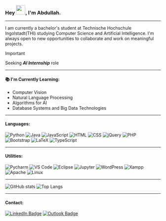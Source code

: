 ### Hey <img src="https://raw.githubusercontent.com/MartinHeinz/MartinHeinz/master/wave.gif" width=30px >, I'm Abdullah.

---

I am currently a bachelor's student at Technische Hochschule Ingolstadt(THI) studying Computer Science and Artificial Intelligence. I'm always open to new opportunities to collaborate and work on meaningful projects.
> [!IMPORTANT]
> Seeking ***AI Internship*** role

---

#### :books: I'm Currently Learning:
- Computer Vision
- Natural Language Processing
- Algorithms for AI 
- Database Systems and Big Data Technologies

---

#### Languages:
![Python](https://img.shields.io/badge/-Python-yellow?style=flat&logo=python&logoColor=white)
![Java](https://img.shields.io/badge/-Java-orange?style=flat&logo=java&logoColor=white)
![JavaScript](https://img.shields.io/badge/JavaScript-323330?style=flat&logo=javascript&logoColor=white)
![HTML](https://img.shields.io/badge/HTML5-E34F26?style=flat&logo=html5&logoColor=white)
![CSS](https://img.shields.io/badge/CSS3-1572B6?style=flat&logo=css3&logoColor=white)
![jQuery](https://img.shields.io/badge/jQuery-0769AD?style=flat&logo=jquery&logoColor=white)
![PHP](https://img.shields.io/badge/PHP-777BB4?style=flat&logo=php&logoColor=white)
![Bootstrap](https://img.shields.io/badge/Bootstrap-563D7C?style=flat&logo=bootstrap&logoColor=white)
![LaTeX](https://img.shields.io/badge/LaTeX-47A141?style=flat&logo=LaTeX&logoColor=white)
![TypeScript](https://img.shields.io/badge/TypeScript-3178C6?logo=TypeScript&logoColor=white)

---

#### Utilities:
![Pycharm](https://img.shields.io/badge/PyCharm-000000.svg?&style=flat&logo=PyCharm&logoColor=white)
![VS Code](https://img.shields.io/badge/VSCode-0078D4?style=flat&logo=visual%20studio%20code&logoColor=white)
![Eclipse](https://img.shields.io/badge/Eclipse-2C2255?style=flat&logo=eclipse&logoColor=white)
![Jupyter](https://img.shields.io/badge/Jupyter-F37626.svg?&style=flat&logo=Jupyter&logoColor=white)
![WordPress](https://img.shields.io/badge/Wordpress-21759B?style=flat&logo=wordpress&logoColor=white)
![Xampp](https://img.shields.io/badge/Xampp-F37623?style=flat&logo=xampp&logoColor=white)
![Apache](https://img.shields.io/badge/Apache-D22128?style=flat&logo=Apache&logoColor=white)
![Linux](https://img.shields.io/badge/Linux-FCC624?style=flat&logo=linux&logoColor=black)

---

![GitHub stats](https://github-readme-stats.vercel.app/api?username=abdzees&show_icons=true&theme=holi&cache_seconds=1800)
![Top Langs](https://github-readme-stats.vercel.app/api/top-langs/?username=abdzees&layout=compact&theme=holi)

---

#### Contact:
[<img src="https://img.shields.io/badge/LinkedIn-0077B5?style=flat&logo=linkedin&logoColor=white" alt="LinkedIn Badge">](https://www.linkedin.com/in/abdullah-zeeshan-6386ba186/) [<img src="https://img.shields.io/badge/Outlook-0078D4?style=flat&logo=microsoft-outlook&logoColor=white" alt="Outlook Badge">](mailto:abdullahzeeshan1193@hotmail.com)
